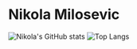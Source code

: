 # Nikola Milosevic


![Nikola's GitHub stats](https://github-readme-stats.vercel.app/api?username=nikolamilosevic86&show_icons=true&rank_icon=percentile)
![Top Langs](https://github-readme-stats.vercel.app/api/top-langs/?username=nikolamilosevic86&show_icons=true&layout=donut)
